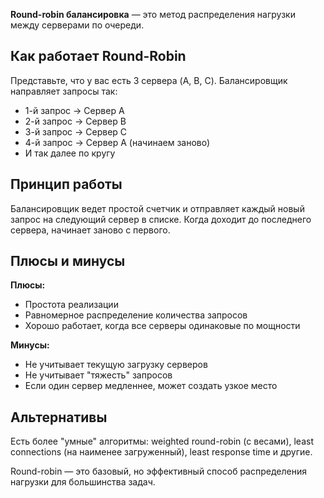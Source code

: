 **Round-robin балансировка** — это метод распределения нагрузки между серверами по очереди.

## Как работает Round-Robin

Представьте, что у вас есть 3 сервера (A, B, C). Балансировщик направляет запросы так:

- 1-й запрос → Сервер A
- 2-й запрос → Сервер B
- 3-й запрос → Сервер C
- 4-й запрос → Сервер A (начинаем заново)
- И так далее по кругу

## Принцип работы

Балансировщик ведет простой счетчик и отправляет каждый новый запрос на следующий сервер в списке. Когда доходит до последнего сервера, начинает заново с первого.

## Плюсы и минусы

**Плюсы:**

- Простота реализации
- Равномерное распределение количества запросов
- Хорошо работает, когда все серверы одинаковые по мощности

**Минусы:**

- Не учитывает текущую загрузку серверов
- Не учитывает "тяжесть" запросов
- Если один сервер медленнее, может создать узкое место

## Альтернативы

Есть более "умные" алгоритмы: weighted round-robin (с весами), least connections (на наименее загруженный), least response time и другие.

Round-robin — это базовый, но эффективный способ распределения нагрузки для большинства задач.